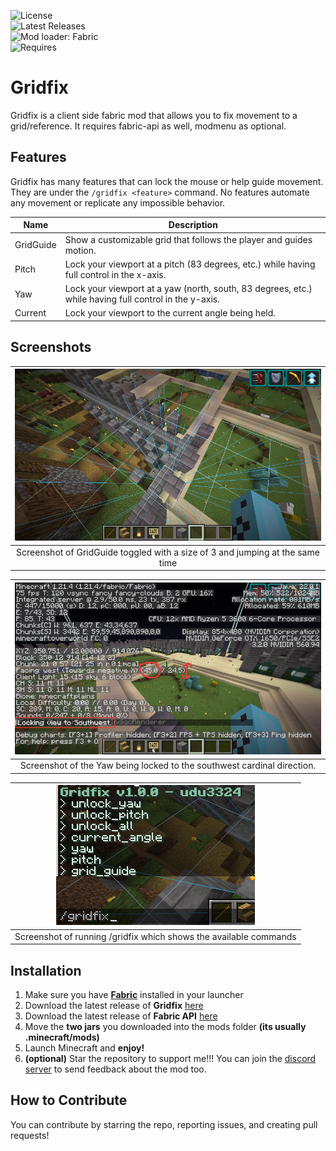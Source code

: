 ![License](https://img.shields.io/github/license/udu3324/gridfix)  
![Latest Releases](https://img.shields.io/github/v/release/udu3324/gridfix)   
![Mod loader: Fabric](https://img.shields.io/badge/modloader-Fabric-decea6?style=round)   
![Requires](https://img.shields.io/badge/requires-Fabric%20API-dece5a?style=round)    

# Gridfix
Gridfix is a client side fabric mod that allows you to fix movement to a grid/reference. It requires fabric-api as well, modmenu as optional.

## Features
Gridfix has many features that can lock the mouse or help guide movement. They are under the `/gridfix <feature>` command. No features automate any movement or replicate any impossible behavior.

| Name      | Description                                                                                           |
|-----------|-------------------------------------------------------------------------------------------------------|
| GridGuide | Show a customizable grid that follows the player and guides motion.                                   |
| Pitch     | Lock your viewport at a pitch (83 degrees, etc.) while having full control in the x-axis.             |
| Yaw       | Lock your viewport at a yaw (north, south, 83 degrees, etc.) while having full control in the y-axis. |
| Current   | Lock your viewport to the current angle being held.                                                   |

## Screenshots
| ![showcase](https://raw.githubusercontent.com/udu3324/gridfix/refs/heads/main/src/main/resources/assets/gridfix/grid_guide.png) | 
|:-------------------------------------------------------------------------------------------------------------------------------:| 
|                          Screenshot of GridGuide toggled with a size of 3 and jumping at the same time                          |

| ![showcase](https://raw.githubusercontent.com/udu3324/gridfix/refs/heads/main/src/main/resources/assets/gridfix/yaw_lock.png) | 
|:-----------------------------------------------------------------------------------------------------------------------------:| 
|                            Screenshot of the Yaw being locked to the southwest cardinal direction.                            |

| ![showcase](https://raw.githubusercontent.com/udu3324/gridfix/refs/heads/main/src/main/resources/assets/gridfix/help_cmd_v1.png) | 
|:--------------------------------------------------------------------------------------------------------------------------------:| 
|                                Screenshot of running /gridfix which shows the available commands                                 |

## Installation
1. Make sure you have **[Fabric](https://fabricmc.net/use/installer/)** installed in your launcher
2. Download the latest release of **Gridfix** [here](https://github.com/udu3324/gridfix/releases)
3. Download the latest release of **Fabric API** [here](https://modrinth.com/mod/fabric-api/versions)
4. Move the **two jars** you downloaded into the mods folder **(its usually .minecraft/mods)**
5. Launch Minecraft and **enjoy!**
6. **(optional)** Star the repository to support me!!! You can join the [discord server](https://discord.gg/NXm9tJvyBT) to send feedback about the mod too.

## How to Contribute
You can contribute by starring the repo, reporting issues, and creating pull requests!
